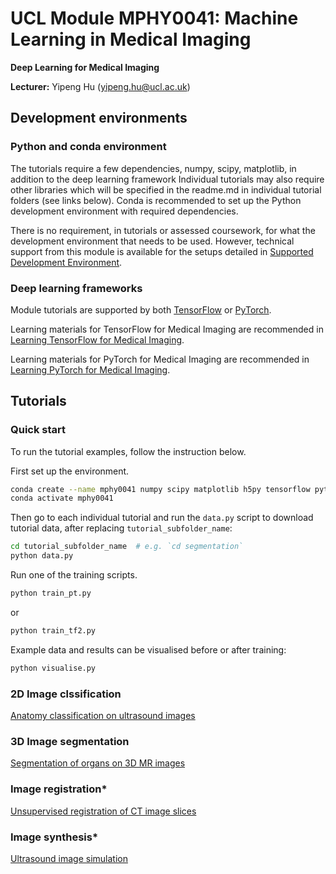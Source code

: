 # UCL Module MPHY0041: Machine Learning in Medical Imaging

**Deep Learning for Medical Imaging**  

**Lecturer:** Yipeng Hu (yipeng.hu@ucl.ac.uk)

## Development environments 

### Python and conda environment
The tutorials require a few dependencies, numpy, scipy, matplotlib, in addition to the deep learning framework  Individual tutorials may also require other libraries which will be specified in the readme.md in individual tutorial folders (see links below). Conda is recommended to set up the Python development environment with required dependencies. 

There is no requirement, in tutorials or assessed coursework, for what the development environment that needs to be used. However, technical support from this module is available for the setups detailed in [Supported Development Environment](docs/env.md). 

### Deep learning frameworks
Module tutorials are supported by both [TensorFlow](https://www.tensorflow.org/) or [PyTorch](https://pytorch.org/). 


Learning materials for TensorFlow for Medical Imaging are recommended in [Learning TensorFlow for Medical Imaging](docs/tensorflow.md).

Learning materials for PyTorch for Medical Imaging are recommended in [Learning PyTorch for Medical Imaging](docs/pytorch.md).


## Tutorials
### Quick start
To run the tutorial examples, follow the instruction below.

First set up the environment.
``` bash
conda create --name mphy0041 numpy scipy matplotlib h5py tensorflow pytorch
conda activate mphy0041
```

Then go to each individual tutorial and run the `data.py` script to download tutorial data, after replacing `tutorial_subfolder_name`:
``` bash
cd tutorial_subfolder_name  # e.g. `cd segmentation`
python data.py
```

Run one of the training scripts.

``` bash
python train_pt.py
```

or 

``` bash
python train_tf2.py
```

Example data and results can be visualised before or after training:
``` bash
python visualise.py
```

### 2D Image clssification
[Anatomy classification on ultrasound images](tutorials/classification)

### 3D Image segmentation
[Segmentation of organs on 3D MR images](tutorials/segmentation)

### Image registration*
[Unsupervised registration of CT image slices](tutorials/registration)

### Image synthesis*
[Ultrasound image simulation](tutorials/synthesis)

